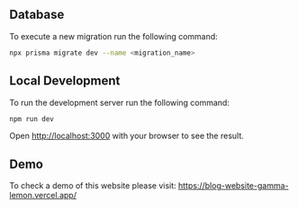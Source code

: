 ## Database

To execute a new migration run the following command:

```bash
npx prisma migrate dev --name <migration_name>
```

## Local Development

To run the development server run the following command:

```bash
npm run dev
```

Open [http://localhost:3000](http://localhost:3000) with your browser to see the result.

## Demo

To check a demo of this website please visit: https://blog-website-gamma-lemon.vercel.app/
